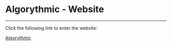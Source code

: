 # Algorythmic - Website


---


Click the following link to enter the website:

[Algorythmic](https://jcnew.github.io/portfolio/)